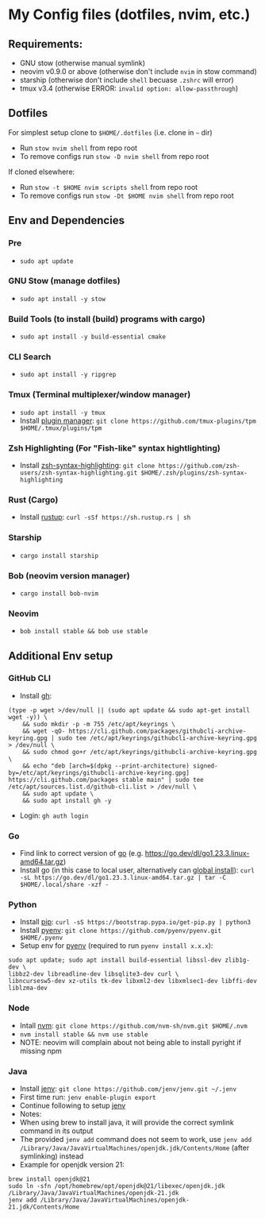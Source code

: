 # My Config files (dotfiles, nvim, etc.)

## Requirements:
- GNU stow (otherwise manual symlink)
- neovim v0.9.0 or above (otherwise don't include `nvim` in stow command)
- starship (otherwise don't include `shell` becuase `.zshrc` will error)
- tmux v3.4 (otherwise ERROR: `invalid option: allow-passthrough`)

## Dotfiles
For simplest setup clone to `$HOME/.dotfiles` (i.e. clone in `~` dir)
- Run `stow nvim shell` from repo root
- To remove configs run `stow -D nvim shell` from repo root

If cloned elsewhere:
- Run `stow -t $HOME nvim scripts shell` from repo root
- To remove configs run `stow -Dt $HOME nvim shell` from repo root

## Env and Dependencies
### Pre
- `sudo apt update`

### GNU Stow (manage dotfiles)
- `sudo apt install -y stow`

### Build Tools (to install (build) programs with cargo)
- `sudo apt install -y build-essential cmake`

### CLI Search
- `sudo apt install -y ripgrep`

### Tmux (Terminal multiplexer/window manager)
- `sudo apt install -y tmux`
- Install [plugin manager](https://github.com/tmux-plugins/tpm):
`git clone https://github.com/tmux-plugins/tpm $HOME/.tmux/plugins/tpm`

### Zsh Highlighting (For "Fish-like" syntax hightlighting)
- Install [zsh-syntax-highlighting](https://github.com/zsh-users/zsh-syntax-highlighting):
`git clone https://github.com/zsh-users/zsh-syntax-highlighting.git $HOME/.zsh/plugins/zsh-syntax-highlighting`

### Rust (Cargo)
- Install [rustup](https://www.rust-lang.org/tools/install):
`curl -sSf https://sh.rustup.rs | sh`

### Starship
- `cargo install starship`

### Bob (neovim version manager)
- `cargo install bob-nvim`

### Neovim
- `bob install stable && bob use stable`

## Additional Env setup
### GitHub CLI
- Install [gh](https://github.com/cli/cli/blob/trunk/docs/install_linux.md):
```
(type -p wget >/dev/null || (sudo apt update && sudo apt-get install wget -y)) \
	&& sudo mkdir -p -m 755 /etc/apt/keyrings \
	&& wget -qO- https://cli.github.com/packages/githubcli-archive-keyring.gpg | sudo tee /etc/apt/keyrings/githubcli-archive-keyring.gpg > /dev/null \
	&& sudo chmod go+r /etc/apt/keyrings/githubcli-archive-keyring.gpg \
	&& echo "deb [arch=$(dpkg --print-architecture) signed-by=/etc/apt/keyrings/githubcli-archive-keyring.gpg] https://cli.github.com/packages stable main" | sudo tee /etc/apt/sources.list.d/github-cli.list > /dev/null \
	&& sudo apt update \
	&& sudo apt install gh -y
```
- Login: `gh auth login`

### Go
- Find link to correct version of [go](https://go.dev/dl/) (e.g. https://go.dev/dl/go1.23.3.linux-amd64.tar.gz)
- Install go (in this case to local user, alternatively can [global install](https://go.dev/doc/install)):
`curl -sL https://go.dev/dl/go1.23.3.linux-amd64.tar.gz | tar -C $HOME/.local/share -xzf -`

### Python
- Install [pip](https://pip.pypa.io/en/stable/installation/#get-pip-py):
`curl -sS https://bootstrap.pypa.io/get-pip.py | python3`
- Install [pyenv](https://github.com/pyenv/pyenv):
`git clone https://github.com/pyenv/pyenv.git $HOME/.pyenv`
- Setup env for [pyenv](https://github.com/pyenv/pyenv/wiki#suggested-build-environment)
(required to run `pyenv install x.x.x`):
```
sudo apt update; sudo apt install build-essential libssl-dev zlib1g-dev \
libbz2-dev libreadline-dev libsqlite3-dev curl \
libncursesw5-dev xz-utils tk-dev libxml2-dev libxmlsec1-dev libffi-dev liblzma-dev
```

### Node
- Intall [nvm](https://github.com/nvm-sh/nvm):
`git clone https://github.com/nvm-sh/nvm.git $HOME/.nvm`
- `nvm install stable && nvm use stable`
- NOTE: neovim will complain about not being able to install pyright if missing npm

### Java
- Install [jenv](https://github.com/jenv/jenv):
`git clone https://github.com/jenv/jenv.git ~/.jenv`
- First time run: `jenv enable-plugin export`
- Continue following to setup [jenv](https://github.com/jenv/jenv?tab=readme-ov-file#13-adding-your-java-environment)
 - Notes:
  - When using brew to install java, it will provide the correct symlink command in its output
  - The provided `jenv add` command does not seem to work, use `jenv add /Library/Java/JavaVirtualMachines/openjdk.jdk/Contents/Home` (after symlinking) instead
- Example for openjdk version 21:
```
brew install openjdk@21
sudo ln -sfn /opt/homebrew/opt/openjdk@21/libexec/openjdk.jdk /Library/Java/JavaVirtualMachines/openjdk-21.jdk
jenv add /Library/Java/JavaVirtualMachines/openjdk-21.jdk/Contents/Home
```
